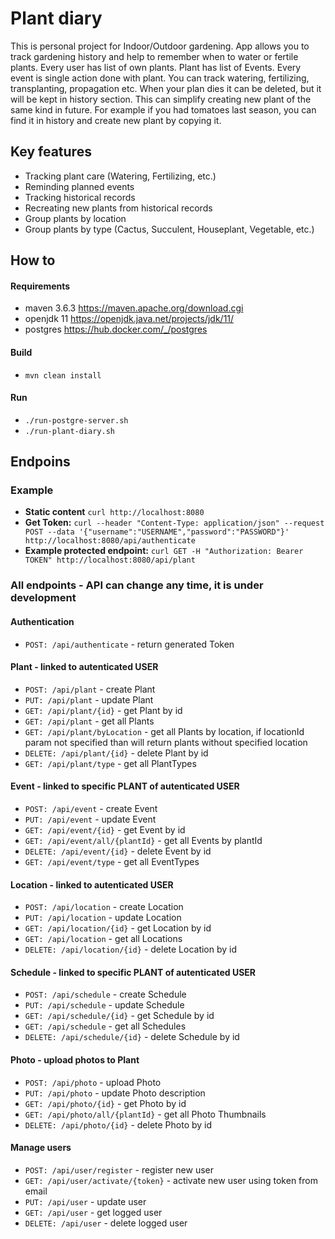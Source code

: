 # Plant diary

This is personal project for Indoor/Outdoor gardening. App allows you to track gardening history and help to remember
when to water or fertile plants. Every user has list of own plants. Plant has list of Events. Every event is single
action done with plant. You can track watering, fertilizing, transplanting, propagation etc. When your plan dies it can
be deleted, but it will be kept in history section. This can simplify creating new plant of the same kind in future. For
example if you had tomatoes last season, you can find it in history and create new plant by copying it.

## Key features

- Tracking plant care (Watering, Fertilizing, etc.)
- Reminding planned events
- Tracking historical records
- Recreating new plants from historical records
- Group plants by location
- Group plants by type (Cactus, Succulent, Houseplant, Vegetable, etc.)

## How to

#### Requirements

- maven 3.6.3 https://maven.apache.org/download.cgi
- openjdk 11 https://openjdk.java.net/projects/jdk/11/
- postgres https://hub.docker.com/_/postgres

#### Build

- `mvn clean install`

#### Run

- `./run-postgre-server.sh`
- `./run-plant-diary.sh`

## Endpoins

### Example

- **Static content** `curl http://localhost:8080`
- **Get
  Token:** `curl --header "Content-Type: application/json" --request POST --data '{"username":"USERNAME","password":"PASSWORD"}' http://localhost:8080/api/authenticate`
- **Example protected endpoint:** `curl GET -H "Authorization: Bearer TOKEN" http://localhost:8080/api/plant`

### All endpoints - API can change any time, it is under development

#### Authentication

- `POST: /api/authenticate` - return generated Token

#### Plant - linked to autenticated USER

- `POST: /api/plant` - create Plant
- `PUT: /api/plant` - update Plant
- `GET: /api/plant/{id}` - get Plant by id
- `GET: /api/plant` - get all Plants
- `GET: /api/plant/byLocation` - get all Plants by location, if locationId param not specified than will return plants without specified location
- `DELETE: /api/plant/{id}` - delete Plant by id
- `GET: /api/plant/type` - get all PlantTypes

#### Event - linked to specific PLANT of autenticated USER

- `POST: /api/event` - create Event
- `PUT: /api/event` - update Event
- `GET: /api/event/{id}` - get Event by id
- `GET: /api/event/all/{plantId}` - get all Events by plantId
- `DELETE: /api/event/{id}` - delete Event by id
- `GET: /api/event/type` - get all EventTypes

#### Location - linked to autenticated USER

- `POST: /api/location` - create Location
- `PUT: /api/location` - update Location
- `GET: /api/location/{id}` - get Location by id
- `GET: /api/location` - get all Locations
- `DELETE: /api/location/{id}` - delete Location by id

#### Schedule - linked to specific PLANT of autenticated USER

- `POST: /api/schedule` - create Schedule
- `PUT: /api/schedule` - update Schedule
- `GET: /api/schedule/{id}` - get Schedule by id
- `GET: /api/schedule` - get all Schedules
- `DELETE: /api/schedule/{id}` - delete Schedule by id

#### Photo - upload photos to Plant

- `POST: /api/photo` - upload Photo
- `PUT: /api/photo` - update Photo description
- `GET: /api/photo/{id}` - get Photo by id
- `GET: /api/photo/all/{plantId}` - get all Photo Thumbnails
- `DELETE: /api/photo/{id}` - delete Photo by id

#### Manage users

- `POST: /api/user/register` - register new user
- `GET: /api/user/activate/{token}` - activate new user using token from email
- `PUT: /api/user` - update user
- `GET: /api/user` - get logged user
- `DELETE: /api/user` - delete logged user
